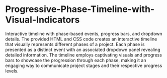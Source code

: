# Progressive-Phase-Timeline-with-Visual-Indicators
Interactive timeline with phase-based events, progress bars, and dropdown details.
The provided HTML and CSS code creates an interactive timeline that visually represents different phases of a project. Each phase is presented as a distinct event with an associated dropdown panel revealing detailed information. The timeline employs captivating visuals and progress bars to showcase the progression through each phase, making it an engaging way to communicate project stages and their respective progress levels.
